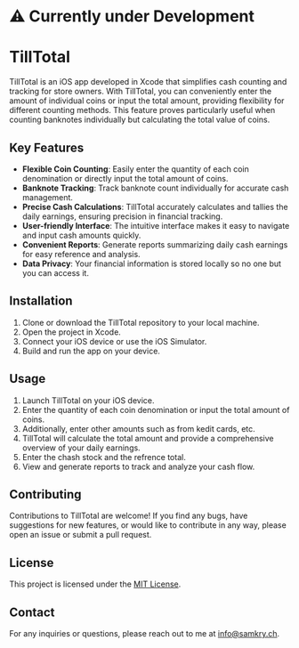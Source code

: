 # ⚠️ Currently under Development

# TillTotal

TillTotal is an iOS app developed in Xcode that simplifies cash counting and tracking for store owners. With TillTotal, you can conveniently enter the amount of individual coins or input the total amount, providing flexibility for different counting methods. This feature proves particularly useful when counting banknotes individually but calculating the total value of coins.

## Key Features

- **Flexible Coin Counting**: Easily enter the quantity of each coin denomination or directly input the total amount of coins.
- **Banknote Tracking**: Track banknote count individually for accurate cash management.
- **Precise Cash Calculations**: TillTotal accurately calculates and tallies the daily earnings, ensuring precision in financial tracking.
- **User-friendly Interface**: The intuitive interface makes it easy to navigate and input cash amounts quickly.
- **Convenient Reports**: Generate reports summarizing daily cash earnings for easy reference and analysis.
- **Data Privacy**: Your financial information is stored locally so no one but you can access it.

## Installation

1. Clone or download the TillTotal repository to your local machine.
2. Open the project in Xcode.
3. Connect your iOS device or use the iOS Simulator.
4. Build and run the app on your device.

## Usage

1. Launch TillTotal on your iOS device.
2. Enter the quantity of each coin denomination or input the total amount of coins.
3. Additionally, enter other amounts such as from kedit cards, etc.
4. TillTotal will calculate the total amount and provide a comprehensive overview of your daily earnings.
5. Enter the chash stock and the refrence total.
6. View and generate reports to track and analyze your cash flow.

## Contributing

Contributions to TillTotal are welcome! If you find any bugs, have suggestions for new features, or would like to contribute in any way, please open an issue or submit a pull request.

## License

This project is licensed under the [MIT License](LICENSE).

## Contact

For any inquiries or questions, please reach out to me at info@samkry.ch.
